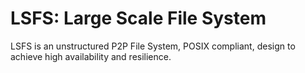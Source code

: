 # LSFS: Large Scale File System
LSFS is an unstructured P2P File System, POSIX compliant, design to achieve high availability and resilience.
